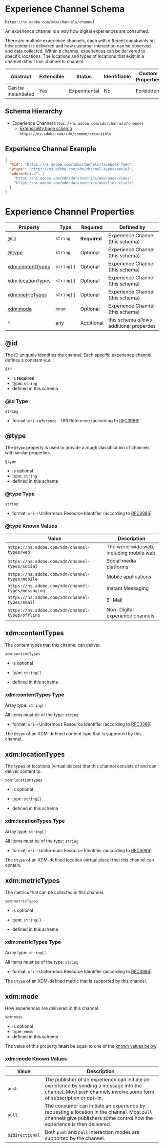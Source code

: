 
# Experience Channel Schema

```
https://ns.adobe.com/xdm/channels/channel
```

An experience channel is a way how digital experiences are consumed.

There are multiple experience channels, each with different constraints on how content is delivered and how customer interaction can be observed and data collected. Within a channel, experiences can be delivered to specific locations. The locations and types of locations that exist in a channel differ from channel to channel.


| Abstract | Extensible | Status | Identifiable | Custom Properties | Additional Properties | Defined In |
|----------|------------|--------|--------------|-------------------|-----------------------|------------|
| Can be instantiated | Yes | Experimental | No | Forbidden | Permitted | [channels/channel.schema.json](channels/channel.schema.json) |
## Schema Hierarchy

* Experience Channel `https://ns.adobe.com/xdm/channels/channel`
  * [Extensibility base schema](../common/extensible.schema.md) `https://ns.adobe.com/xdm/common/extensible`


## Experience Channel Example
```json
{
  "@id": "https://ns.adobe.com/xdm/channels/facebook-feed",
  "@type": "https://ns.adobe.com/xdm/channel-types/social",
  "xdm:metrics": [
    "https://ns.adobe.com/xdm/data/metrics/web/page-views",
    "https://ns.adobe.com/xdm/data/metrics/web/link-clicks"
  ]
}
```

# Experience Channel Properties

| Property | Type | Required | Defined by |
|----------|------|----------|------------|
| [@id](#id) | `string` | **Required** | Experience Channel (this schema) |
| [@type](#type) | `string` | Optional | Experience Channel (this schema) |
| [xdm:contentTypes](#xdmcontenttypes) | `string[]` | Optional | Experience Channel (this schema) |
| [xdm:locationTypes](#xdmlocationtypes) | `string[]` | Optional | Experience Channel (this schema) |
| [xdm:metricTypes](#xdmmetrictypes) | `string[]` | Optional | Experience Channel (this schema) |
| [xdm:mode](#xdmmode) | `enum` | Optional | Experience Channel (this schema) |
| `*` | any | Additional | this schema *allows* additional properties |

## @id

The ID uniquely identifies the channel. Each specific experience channel defines a constant `@id`.

`@id`
* is **required**
* type: `string`
* defined in this schema

### @id Type


`string`
* format: `uri-reference` – URI Reference (according to [RFC3986](https://tools.ietf.org/html/rfc3986))






## @type

The `@type` property is used to provide a rough classification of channels with similar properties.

`@type`
* is optional
* type: `string`
* defined in this schema

### @type Type


`string`
* format: `uri` – Uniformous Resource Identifier (according to [RFC3986](http://tools.ietf.org/html/rfc3986))



### @type Known Values
| Value | Description |
|-------|-------------|
| `https://ns.adobe.com/xdm/channel-types/web` | The world wide web, including mobile web |
| `https://ns.adobe.com/xdm/channel-types/social` | Social media platforms |
| `https://ns.adobe.com/xdm/channel-types/mobile` | Mobile applications |
| `https://ns.adobe.com/xdm/channel-types/messaging` | Instant Messaging |
| `https://ns.adobe.com/xdm/channel-types/email` | E-Mail |
| `https://ns.adobe.com/xdm/channel-types/offline` | Non-Digital experience channels |




## xdm:contentTypes

The content types that this channel can deliver.

`xdm:contentTypes`
* is optional
* type: `string[]`

* defined in this schema

### xdm:contentTypes Type


Array type: `string[]`

All items must be of the type:
`string`
* format: `uri` – Uniformous Resource Identifier (according to [RFC3986](http://tools.ietf.org/html/rfc3986))


  
The `@type` of an XDM-defined content type that is supported by this channel.







## xdm:locationTypes

The types of locations (virtual places) that this channel consists of and can deliver content to.

`xdm:locationTypes`
* is optional
* type: `string[]`

* defined in this schema

### xdm:locationTypes Type


Array type: `string[]`

All items must be of the type:
`string`
* format: `uri` – Uniformous Resource Identifier (according to [RFC3986](http://tools.ietf.org/html/rfc3986))


  
The `@type` of an XDM-defined location (virtual place) that this channel can contain.







## xdm:metricTypes

The metrics that can be collected in this channel.

`xdm:metricTypes`
* is optional
* type: `string[]`

* defined in this schema

### xdm:metricTypes Type


Array type: `string[]`

All items must be of the type:
`string`
* format: `uri` – Uniformous Resource Identifier (according to [RFC3986](http://tools.ietf.org/html/rfc3986))


  
The `@type` of an XDM-defined metric that is supported by this channel.







## xdm:mode

How experiences are delivered in this channel.

`xdm:mode`
* is optional
* type: `enum`
* defined in this schema

The value of this property **must** be equal to one of the [known values below](#xdmmode-known-values).

### xdm:mode Known Values
| Value | Description |
|-------|-------------|
| `push` | The publisher of an experience can initiate an experience by sending a message into the channel. Most `push` channels involve some form of subscription or opt-in. |
| `pull` | The consumer can initiate an experience by requesting a location in the channel. Most `pull` channels give publishers some control how the experience is then delivered. |
| `bidirectional` | Both `push` and `pull` interaction modes are supported by the channel. |



